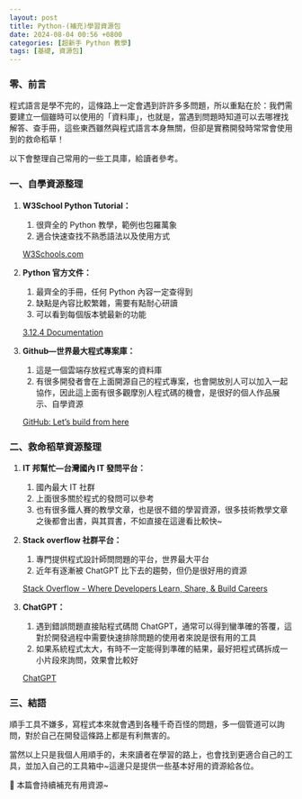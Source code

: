```yaml
---
layout: post
title: Python-(補充)學習資源包
date: 2024-08-04 00:56 +0800
categories: [超新手 Python 教學]
tags: [基礎, 資源包]
---
```

### 零、前言

程式語言是學不完的，這條路上一定會遇到許許多多問題，所以重點在於：我們需要建立一個雖時可以使用的「資料庫」，也就是，當遇到問題時知道可以去哪裡找解答、查手冊，這些東西雖然與程式語言本身無關，但卻是實務開發時常常會使用到的救命稻草！

以下會整理自己常用的一些工具庫，給讀者參考。

### 一、自學資源整理

1. **W3School Python Tutorial：**
    1. 很齊全的 Python 教學，範例也包羅萬象
    2. 適合快速查找不熟悉語法以及使用方式
    
    [W3Schools.com](https://www.w3schools.com/python/default.asp)
    
2. **Python 官方文件：**
    1. 最齊全的手冊，任何 Python 內容一定查得到
    2. 缺點是內容比較繁雜，需要有點耐心研讀
    3. 可以看到每個版本號最新的功能
    
    [3.12.4 Documentation](https://docs.python.org/zh-tw/3/)
    
3. **Github—世界最大程式專案庫：**
    1. 這是一個雲端存放程式專案的資料庫
    2. 有很多開發者會在上面開源自己的程式專案，也會開放別人可以加入一起協作，因此這上面有很多觀摩別人程式碼的機會，是很好的個人作品展示、自學資源
    
    [GitHub: Let’s build from here](https://github.com/)
    

### 二、救命稻草資源整理

1. **IT 邦幫忙—台灣國內 IT 發問平台：**
    1. 國內最大 IT 社群
    2. 上面很多關於程式的發問可以參考
    3. 也有很多鐵人賽的教學文章，也是很不錯的學習資源，很多技術教學文章之後都會出書，與其買書，不如直接在這邊看比較快~
    
    [](https://ithelp.ithome.com.tw/)
    
2. **Stack overflow 社群平台：**
    1. 專門提供程式設計師問問題的平台，世界最大平台
    2. 近年有逐漸被 ChatGPT 比下去的趨勢，但仍是很好用的資源
    
    [Stack Overflow - Where Developers Learn, Share, & Build Careers](https://stackoverflow.com/)
    
3. **ChatGPT：**
    1. 遇到錯誤問題直接貼程式碼問 ChatGPT，通常可以得到蠻準確的答覆，這對於開發過程中需要快速排除問題的使用者來說是很有用的工具
    2. 如果系統程式太大，有時不一定能得到準確的結果，最好把程式碼拆成一小片段來詢問，效果會比較好
    
    [ChatGPT](https://chatgpt.com/)
    

### 三、結語

順手工具不嫌多，寫程式本來就會遇到各種千奇百怪的問題，多一個管道可以詢問，對於自己在開發這條路上都是有利無害的。

當然以上只是我個人用順手的，未來讀者在學習的路上，也會找到更適合自己的工具，並加入自己的工具箱中~這邊只是提供一些基本好用的資源給各位。

<aside>
🌟 本篇會持續補充有用資源~

</aside>
